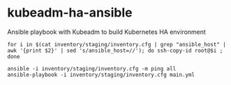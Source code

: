 # kubeadm-ha-ansible

Ansible playbook with Kubeadm to build Kubernetes HA environment

~~~
for i in $(cat inventory/staging/inventory.cfg | grep "ansible_host" | awk '{print $2}' | sed 's/ansible_host=//'); do ssh-copy-id root@$i ; done

ansible -i inventory/staging/inventory.cfg -m ping all
ansible-playbook -i inventory/staging/inventory.cfg main.yml
~~~
